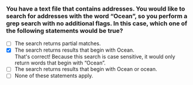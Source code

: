 ### You have a text file that contains addresses. You would like to search for addresses with the word “Ocean”, so you perform a grep search with no additional flags. In this case, which one of the following statements would be true?

- [ ] The search returns partial matches.
- [x] The search returns results that begin with Ocean. <br>
      That's correct! Because this search is case sensitive, it would only return words that begin with “Ocean”.
- [ ] The search returns results that begin with Ocean or ocean.
- [ ] None of these statements apply.
